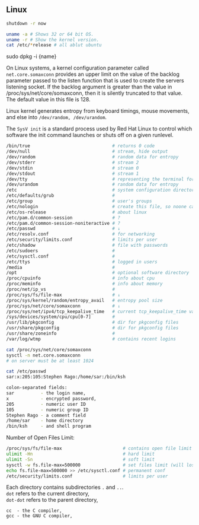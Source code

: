 Linux
-

````sh
shutdown -r now

uname -a # Shows 32 or 64 bit OS.
uname -r # Show the kernel version.
cat /etc/*release # all ablut ubuntu
````

sudo dpkg -i {name}

On Linux systems, a kernel configuration parameter called `net.core.somaxconn`
provides an upper limit on the value of the backlog parameter passed to the listen function
that is used to create the servers listening socket.
If the backlog argument is greater than the value in /proc/sys/net/core/somaxconn,
then it is silently truncated to that value.
The default value in this file is 128.

Linux kernel generates entropy from keyboard timings, mouse movements, and else into
`/dev/random, /dev/urandom`.

The `SysV init` is a standard process used by Red Hat Linux to control
which software the init command launches or shuts off on a given runlevel.

````sh
/bin/true                               # returns 0 code
/dev/null                               # stream, hide output
/dev/random                             # random data for entropy
/dev/stderr                             # stream 2
/dev/stdin                              # stream 0
/dev/stdout                             # stream 1
/dev/tty                                # representing the terminal for the current process
/dev/urandom                            # random data for entropy
/etc                                    # system configuration directory
/etc/defaults/grub                      #
/etc/group                              # user's groups
/etc/nologin                            # create this file, so noone can login to machine
/etc/os-release                         # about linux
/etc/pam.d/common-session               # ?
/etc/pam.d/common-session-noniteractive # ?
/etc/passwd                             # ↓
/etc/resolv.conf                        # for networking
/etc/security/limits.conf               # limits per user
/etc/shadow                             # file with passwords
/etc/sudoers                            #
/etc/sysctl.conf                        #
/etc/ttys                               # logged in users
/media                                  #
/opt                                    # optional software directory
/proc/cpuinfo                           # info about cpu
/proc/meminfo                           # info about memory
/proc/net/ip_vs                         #
/proc/sys/fs/file-max                   # ↓
/proc/sys/kernel/random/entropy_avail   # entropy pool size
/proc/sys/net/core/somaxconn            # ↓
/proc/sys/net/ipv4/tcp_keepalive_time   # current tcp_keepalive_time value
/sys/devices/system/cpu/cpu[0-7]        #
/usr/lib/pkgconfig                      # dir for pkgconfig files
/usr/share/pkgconfig                    # dir for pkgconfig files
/usr/share/zoneinfo                     #
/var/log/wtmp                           # contains recent logins
````

````sh
cat /proc/sys/net/core/somaxconn
sysctl -n net.core.somaxconn
# on server must be at least 1024
````

````sh
cat /etc/passwd
sar:x:205:105:Stephen Rago:/home/sar:/bin/ksh

colon-separated fields:
sar          - the login name,
x            - encrypted password,
205          - numeric user ID
105          - numeric group ID
Stephen Rago - a comment field
/home/sar    - home directory
/bin/ksh     - and shell program
````

Number of Open Files Limit:
````sh
/proc/sys/fs/file-max                       # contains open file limit
ulimit -Hn                                  # hard limit
ulimit -Sn                                  # soft limit
sysctl -w fs.file-max=500000                # set files limit (will lost after reboot)
echo fs.file-max=500000 >> /etc/sysctl.conf # permanent conf
/etc/security/limits.conf                   # limits per user
````

Each directory contains subdirectories `.` and `..`.
<br>`dot` refers to the current directory,
<br>`dot-dot` refers to the parent directory,

````
cc  - the C compiler,
gcc - the GNU C compiler,
````

